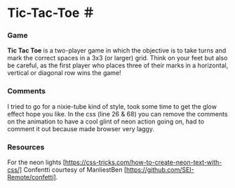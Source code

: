 # Tic-Tac-Toe ＃

### Game
**Tic Tac Toe** is a two-player game in which the objective is to take turns and mark the correct spaces in a 3x3 (or larger) grid. Think on your feet but also be careful, as the first player who places three of their marks in a horizontal, vertical or diagonal row wins the game!

### Comments
I tried to go for a nixie-tube kind of style, took some time to get the glow effect hope you like. In the css (line 26 & 68) you can remove the comments on the animation to have a cool glint of neon action going on, had to comment it out because made browser very laggy. 

### Resources
For the neon lights [https://css-tricks.com/how-to-create-neon-text-with-css/]
Confentti courtesy of ManliestBen [https://github.com/SEI-Remote/confetti].
